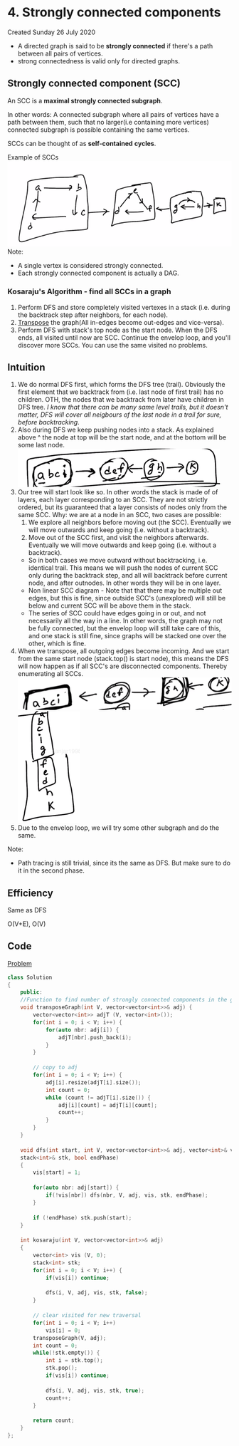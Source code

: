 # 4. Strongly connected components

Created Sunday 26 July 2020

- A directed graph is said to be **strongly connected** if there's a path between all pairs of vertices.
- strong connectedness is valid only for directed graphs.

## Strongly connected component (SCC)

An SCC is a **maximal strongly connected subgraph**.

In other words: A connected subgraph where all pairs of vertices have a path between them, such that no larger(i.e containing more vertices) connected subgraph is possible containing the same vertices.

SCCs can be thought of as **self-contained** **cycles**.

Example of SCCs
![](../../../../assets/4._Strongly_connected_components-image-1-b6b54a78.png)
Note:

- A single vertex is considered strongly connected.
- Each strongly connected component is actually a DAG.

### Kosaraju's Algorithm - find all SCCs in a graph

1. Perform DFS and store completely visited vertexes in a stack (i.e. during the backtrack step after neighbors, for each node).
2. [Transpose](https://en.wikipedia.org/wiki/Transpose_graph) the graph(All in-edges become out-edges and vice-versa).
3. Perform DFS with stack's top node as the start node. When the DFS ends, all visited until now are SCC. Continue the envelop loop, and you'll discover more SCCs. You can use the same visited no problems.

## Intuition

1. We do normal DFS first, which forms the DFS tree (trail). Obviously the first element that we backtrack from (i.e. last node of first trail) has no children. OTH, the nodes that we backtrack from later have children in DFS tree. _I know that there can be many same level trails, but it doesn't matter, DFS will cover all neigbours of the last node in a trail for sure, before backtracking_.
2. Also during DFS we keep pushing nodes into a stack. As explained above \^ the node at top will be the start node, and at the bottom will be some last node.
   ![](../../../../assets/4._Strongly_connected_components-image-2-b6b54a78.png)
3. Our tree will start look like so. In other words the stack is made of of layers, each layer corresponding to an SCC. They are not strictly ordered, but its guaranteed that a layer consists of nodes only from the same SCC. Why: we are at a node in an SCC, two cases are possible:
   1. We explore all neighbors before moving out (the SCC). Eventually we will move outwards and keep going (i.e. without a backtrack).
   2. Move out of the SCC first, and visit the neighbors afterwards. Eventually we will move outwards and keep going (i.e. without a backtrack).
   - So in both cases we move outward without backtracking, i.e. identical trail. This means we will push the nodes of current SCC only during the backtrack step, and all will backtrack before current node, and after outnodes. In other words they will be in one layer.
   - Non linear SCC diagram - Note that that there may be multiple out edges, but this is fine, since outside SCC's (unexplored) will still be below and current SCC will be above them in the stack.
   - The series of SCC could have edges going in or out, and not necessarily all the way in a line. In other words, the graph may not be fully connected, but the envelop loop will still take care of this, and one stack is still fine, since graphs will be stacked one over the other, which is fine.
4. When we transpose, all outgoing edges become incoming. And we start from the same start node (stack.top() is start node), this means the DFS will now happen as if all SCC's are disconnected components. Thereby enumerating all SCCs.
   ![](../../../../assets/4._Strongly_connected_components-image-3-b6b54a78.png)
   ![](../../../../assets/4._Strongly_connected_components-image-4-b6b54a78.png)
5. Due to the envelop loop, we will try some other subgraph and do the same.

Note:
- Path tracing is still trivial, since its the same as DFS. But make sure to do it in the second phase.

## Efficiency
Same as DFS

O(V+E), O(V)
## Code

[Problem](https://www.geeksforgeeks.org/problems/strongly-connected-components-kosarajus-algo/1)

```cpp
class Solution
{
	public:
	//Function to find number of strongly connected components in the graph.
	void transposeGraph(int V, vector<vector<int>>& adj) {
	    vector<vector<int>> adjT (V, vector<int>());
	    for(int i = 0; i < V; i++) {
	        for(auto nbr: adj[i]) {
	            adjT[nbr].push_back(i);
	        }
	    }

	    // copy to adj
	    for(int i = 0; i < V; i++) {
	        adj[i].resize(adjT[i].size());
	        int count = 0;
	        while (count != adjT[i].size()) {
	            adj[i][count] = adjT[i][count];
	            count++;
	        }
	    }
	}

	void dfs(int start, int V, vector<vector<int>>& adj, vector<int>& vis,
	stack<int>& stk, bool endPhase)
	{
	    vis[start] = 1;

	    for(auto nbr: adj[start]) {
	        if(!vis[nbr]) dfs(nbr, V, adj, vis, stk, endPhase);
	    }

	    if (!endPhase) stk.push(start);
	}

    int kosaraju(int V, vector<vector<int>>& adj)
    {
        vector<int> vis (V, 0);
        stack<int> stk;
        for(int i = 0; i < V; i++) {
            if(vis[i]) continue;

            dfs(i, V, adj, vis, stk, false);
        }

        // clear visited for new traversal
        for(int i = 0; i < V; i++)
            vis[i] = 0;
        transposeGraph(V, adj);
        int count = 0;
        while(!stk.empty()) {
            int i = stk.top();
            stk.pop();
            if(vis[i]) continue;

            dfs(i, V, adj, vis, stk, true);
            count++;
        }

        return count;
    }
};
```
